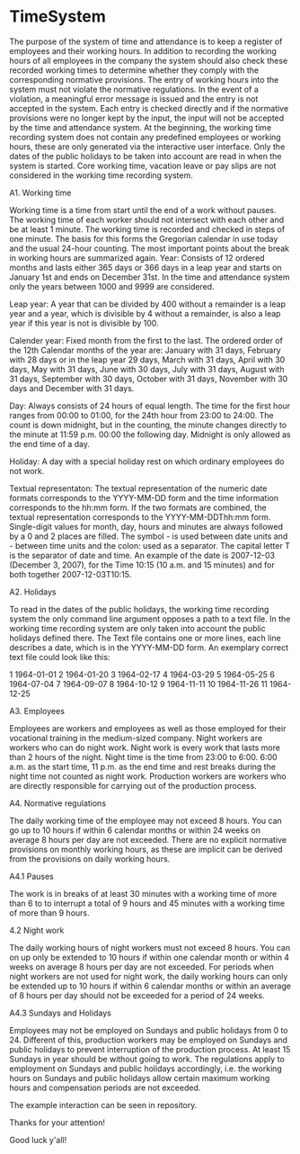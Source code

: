 # TimeSystem
The purpose of the system of time and attendance is to keep a register of employees and their working hours. In addition to recording the working hours of all employees in the company the system should also check these recorded working times to determine whether they comply with the corresponding normative provisions. The entry of working hours into the system must not violate the normative regulations. In the event of a violation, a meaningful error message is issued and the entry is not accepted in the system. Each entry is checked directly and if the normative provisions were no longer kept by the input, the input will not be accepted by the time and attendance system. At the beginning, the working time recording system does not contain any predefined employees or working hours, these are only generated via the interactive user interface. Only the dates of the public holidays to be taken into account are read in when the system is started. Core working time, vacation leave or pay slips are not considered in the working time recording system.

A1. Working time

Working time is a time from start until the end of a work without pauses. The working time of each worker should not intersect with each other and be at least 1 minute. The working time is recorded and checked in steps of one minute. The basis for this forms the Gregorian calendar in use today and the usual 24-hour counting. The most important points about the break in working hours are summarized again. Year: Consists of 12 ordered months and lasts either 365 days or 366 days in a leap year and starts on January 1st and ends on December 31st. In the time and attendance system only the years between 1000 and 9999 are considered.

Leap year: A year that can be divided by 400 without a remainder is a leap year and a year, which is divisible by 4 without a remainder, is also a leap year if this year is not is divisible by 100.

Calender year: Fixed month from the first to the last. The ordered order of the 12th Calendar months of the year are: January with 31 days, February with 28 days or in the leap year 29 days, March with 31 days, April with 30 days, May with 31 days, June with 30 days, July with 31 days, August with 31 days, September with 30 days, October with 31 days, November with 30 days and December with 31 days.

Day: Always consists of 24 hours of equal length. The time for the first hour ranges from 00:00 to 01:00, for the 24th hour from 23:00 to 24:00. The count is down midnight, but in the counting, the minute changes directly to the minute at 11:59 p.m. 00:00 the following day. Midnight is only allowed as the end time of a day.

Holiday: A day with a special holiday rest on which ordinary employees do not work.

Textual representaton: The textual representation of the numeric date formats corresponds to the YYYY-MM-DD form and the time information corresponds to the hh:mm form. If the two formats are combined, the textual representation corresponds to the YYYY-MM-DDThh:mm form. Single-digit values for month, day, hours and minutes are always followed by a 0 and 2 places are filled. The symbol - is used between date units and - between time units and the colon: used as a separator. The capital letter T is the separator of date and time. An example of the date is 2007-12-03 (December 3, 2007), for the Time 10:15 (10 a.m. and 15 minutes) and for both together 2007-12-03T10:15.

A2. Holidays

To read in the dates of the public holidays, the working time recording system the only command line argument opposes a path to a text file. In the working time recording system are only taken into account the public holidays defined there. The Text file contains one or more lines, each line describes a date, which is in the YYYY-MM-DD form. An exemplary correct text file could look like this:

1 1964-01-01 2 1964-01-20 3 1964-02-17 4 1964-03-29 5 1964-05-25 6 1964-07-04 7 1964-09-07 8 1964-10-12 9 1964-11-11 10 1964-11-26 11 1964-12-25

A3. Employees

Employees are workers and employees as well as those employed for their vocational training in the medium-sized company. Night workers are workers who can do night work. Night work is every work that lasts more than 2 hours of the night. Night time is the time from 23:00 to 6:00. 6:00 a.m. as the start time, 11 p.m. as the end time and rest breaks during the night time not counted as night work. Production workers are workers who are directly responsible for carrying out of the production process.

A4. Normative regulations

The daily working time of the employee may not exceed 8 hours. You can go up to 10 hours if within 6 calendar months or within 24 weeks on average 8 hours per day are not exceeded. There are no explicit normative provisions on monthly working hours, as these are implicit can be derived from the provisions on daily working hours.

A4.1 Pauses

The work is in breaks of at least 30 minutes with a working time of more than 6 to to interrupt a total of 9 hours and 45 minutes with a working time of more than 9 hours.

4.2 Night work

The daily working hours of night workers must not exceed 8 hours. You can on up only be extended to 10 hours if within one calendar month or within 4 weeks on average 8 hours per day are not exceeded. For periods when night workers are not used for night work, the daily working hours can only be extended up to 10 hours if within 6 calendar months or within an average of 8 hours per day should not be exceeded for a period of 24 weeks.

A4.3 Sundays and Holidays

Employees may not be employed on Sundays and public holidays from 0 to 24. Different of this, production workers may be employed on Sundays and public holidays to prevent interruption of the production process. At least 15 Sundays in year should be without going to work. The regulations apply to employment on Sundays and public holidays accordingly, i.e. the working hours on Sundays and public holidays allow certain maximum working hours and compensation periods are not exceeded.

The example interaction can be seen in repository.

Thanks for your attention!

Good luck y'all!
